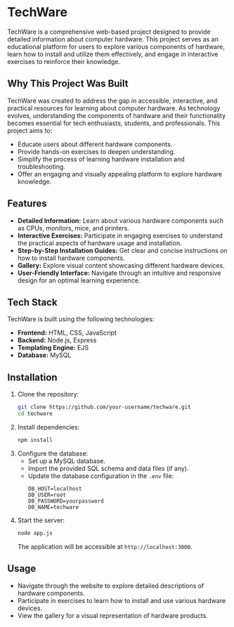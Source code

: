 # TechWare

TechWare is a comprehensive web-based project designed to provide detailed information about computer hardware. This project serves as an educational platform for users to explore various components of hardware, learn how to install and utilize them effectively, and engage in interactive exercises to reinforce their knowledge.

## Why This Project Was Built
TechWare was created to address the gap in accessible, interactive, and practical resources for learning about computer hardware. As technology evolves, understanding the components of hardware and their functionality becomes essential for tech enthusiasts, students, and professionals. This project aims to:

- Educate users about different hardware components.
- Provide hands-on exercises to deepen understanding.
- Simplify the process of learning hardware installation and troubleshooting.
- Offer an engaging and visually appealing platform to explore hardware knowledge.

## Features
- **Detailed Information:** Learn about various hardware components such as CPUs, monitors, mice, and printers.
- **Interactive Exercises:** Participate in engaging exercises to understand the practical aspects of hardware usage and installation.
- **Step-by-Step Installation Guides:** Get clear and concise instructions on how to install hardware components.
- **Gallery:** Explore visual content showcasing different hardware devices.
- **User-Friendly Interface:** Navigate through an intuitive and responsive design for an optimal learning experience.

## Tech Stack
TechWare is built using the following technologies:
- **Frontend:** HTML, CSS, JavaScript
- **Backend:** Node.js, Express
- **Templating Engine:** EJS
- **Database:** MySQL

## Installation
1. Clone the repository:
   ```bash
   git clone https://github.com/your-username/techware.git
   cd techware
   ```
2. Install dependencies:
   ```bash
   npm install
   ```
3. Configure the database:
   - Set up a MySQL database.
   - Import the provided SQL schema and data files (if any).
   - Update the database configuration in the `.env` file:
     ```env
     DB_HOST=localhost
     DB_USER=root
     DB_PASSWORD=yourpassword
     DB_NAME=techware
     ```
4. Start the server:
   ```bash
   node app.js
   ```
   The application will be accessible at `http://localhost:3000`.

## Usage
- Navigate through the website to explore detailed descriptions of hardware components.
- Participate in exercises to learn how to install and use various hardware devices.
- View the gallery for a visual representation of hardware products.

